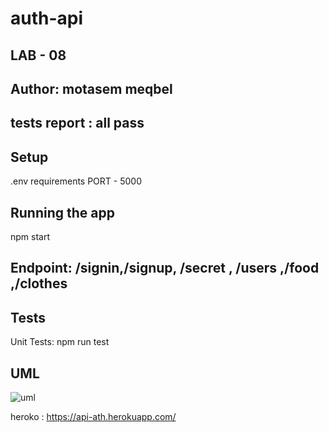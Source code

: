 # auth-api
## LAB - 08

## Author: motasem meqbel
## tests report : all pass

## Setup
.env requirements
PORT - 5000
## Running the app
npm start
## Endpoint: /signin,/signup, /secret , /users ,/food ,/clothes



## Tests
Unit Tests: npm run test

## UML

![uml](https://github.com/motasemAlsqoor/auth-api/blob/main/assest/dd.png)

heroko : https://api-ath.herokuapp.com/